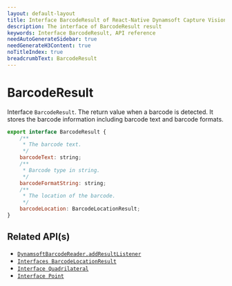 ```yaml
---
layout: default-layout
title: Interface BarcodeResult of React-Native Dynamsoft Capture Vision
description: The interface of BarcodeResult result
keywords: Interface BarcodeResult, API reference
needAutoGenerateSidebar: true
needGenerateH3Content: true
noTitleIndex: true
breadcrumbText: BarcodeResult
---
```


# BarcodeResult

Interface `BarcodeResult`. The return value when a barcode is detected. It stores the barcode information including barcode text and barcode formats.

```js
export interface BarcodeResult {
    /**
     * The barcode text.
     */
    barcodeText: string;
    /**
     * Barcode type in string.
     */
    barcodeFormatString: string;
    /**
     * The location of the barcode.
     */
    barcodeLocation: BarcodeLocationResult;
}
```

## Related API(s)

- [`DynamsoftBarcodeReader.addResultListener`](barcode-reader.md#addresultlistener)
- [`Interfaces BarcodeLocationResult`](interface-barcode-location-result.md)
- [`Interface Quadrilateral`](interface-quadrilateral.md)
- [`Interface Point`](interface-point.md)

